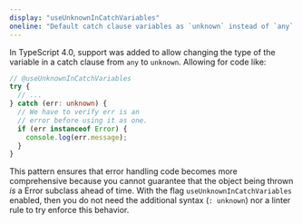 ```yaml
---
display: "useUnknownInCatchVariables"
oneline: "Default catch clause variables as `unknown` instead of `any`."
---
```

 
In TypeScript 4.0, support was added to allow changing the type of the variable in a catch clause from `any` to `unknown`. Allowing for code like:

```ts twoslash
// @useUnknownInCatchVariables
try {
  // ...
} catch (err: unknown) {
  // We have to verify err is an
  // error before using it as one.
  if (err instanceof Error) {
    console.log(err.message);
  }
}
```

This pattern ensures that error handling code becomes more comprehensive because you cannot guarantee that the object being thrown _is_ a Error subclass ahead of time. With the flag `useUnknownInCatchVariables` enabled, then you do not need the additional syntax (`: unknown`) nor a linter rule to try enforce this behavior.